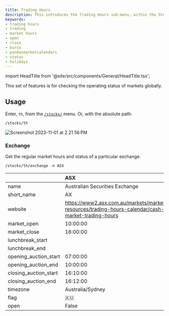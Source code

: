 ```yaml
---
title: Trading Hours
description: This introduces the Trading Hours sub-menu, within the Stocks menu of the OpenBB Terminal.  Use these commands to check the operating status of markets globally.
keywords:
- trading hours
- trading
- market hours
- open
- close
- bursa
- pandasmarketcalendars
- status
- holidays
---
```


import HeadTitle from '@site/src/components/General/HeadTitle.tsx';

<HeadTitle title="Trading Hours - Stocks - Menus | OpenBB Terminal Docs" />

This set of features is for checking the operating status of markets globally.  

## Usage

Enter, `th`, from the [`/stocks/`](/website/content/terminal/menus/stocks/introduction.md) menu. Or, with the absolute path:

```console
/stocks/th
```

![Screenshot 2023-11-01 at 2 21 56 PM](https://github.com/OpenBB-finance/OpenBBTerminal/assets/85772166/66fe02c2-22d1-4ce3-a410-7df6f7f4defa)

### Exchange

Get the regular market hours and status of a particular exchange.

```console
/stocks/th/exchange -n ASX
```

|                       | ASX                                                                                               |
|:----------------------|:--------------------------------------------------------------------------------------------------|
| name                  | Australian Securities Exchange                                                                    |
| short_name            | AX                                                                                                |
| website               | https://www2.asx.com.au/markets/market-resources/trading-hours-calendar/cash-market-trading-hours |
| market_open           | 10:00:00                                                                                          |
| market_close          | 16:00:00                                                                                          |
| lunchbreak_start      |                                                                                                   |
| lunchbreak_end        |                                                                                                   |
| opening_auction_start | 07:00:00                                                                                          |
| opening_auction_end   | 10:00:00                                                                                          |
| closing_auction_start | 16:10:00                                                                                          |
| closing_auction_end   | 16:12:00                                                                                          |
| timezone              | Australia/Sydney                                                                                  |
| flag                  | 🇦🇺                                                                                                |
| open                  | False                                                                                             |
